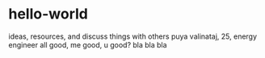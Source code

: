 # hello-world
ideas, resources, and discuss things with others
puya valinataj, 25, energy engineer
all good, me good, u good? bla bla bla
